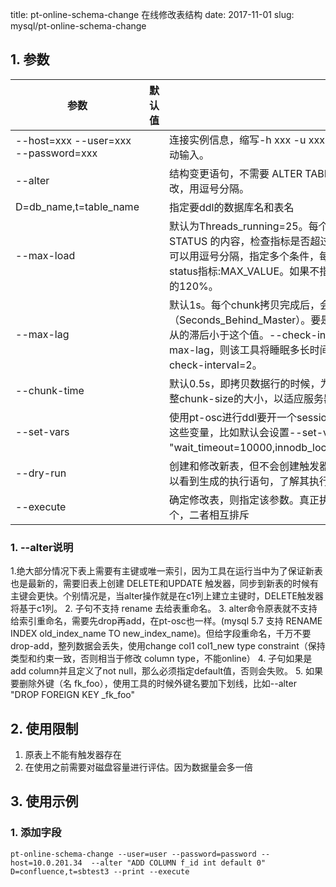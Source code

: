 title: pt-online-schema-change 在线修改表结构
date: 2017-11-01
slug: mysql/pt-online-schema-change

## 1. 参数
|参数|默认值|说明|
|-|-|-|
|--host=xxx --user=xxx --password=xxx | | 连接实例信息，缩写-h xxx -u xxx -p xxx，密码可以使用参数--ask-pass 手动输入。|
|--alter| | 结构变更语句，不需要 ALTER TABLE关键字。与原始ddl一样可以指定多个更改，用逗号分隔。|
|D=db_name,t=table_name||指定要ddl的数据库名和表名|
|--max-load||默认为Threads_running=25。每个chunk拷贝完后，会检查 SHOW GLOBAL STATUS 的内容，检查指标是否超过了指定的阈值。如果超过，则先暂停。这里可以用逗号分隔，指定多个条件，每个条件格式： status指标=MAX_VALUE或者status指标:MAX_VALUE。如果不指定MAX_VALUE，那么工具会这只其为当前值的120%。|
|--max-lag | | 默认1s。每个chunk拷贝完成后，会查看所有复制Slave的延迟情况（Seconds_Behind_Master）。要是延迟大于该值，则暂停复制数据，直到所有从的滞后小于这个值。--check-interval配合使用，指定出现从库滞后超过 max-lag，则该工具将睡眠多长时间，默认1s，再检查。如--max-lag=5 --check-interval=2。|
|--chunk-time | | 默认0.5s，即拷贝数据行的时候，为了尽量保证0.5s内拷完一个chunk，动态调整chunk-size的大小，以适应服务器性能的变化。|
|--set-vars | | 使用pt-osc进行ddl要开一个session去操作，set-vars可以在执行alter之前设定这些变量，比如默认会设置--set-vars "wait_timeout=10000,innodb_lock_wait_timeout=1,lock_wait_timeout=60"。|
|--dry-run | | 创建和修改新表，但不会创建触发器、复制数据、和替换原表。并不真正执行，可以看到生成的执行语句，了解其执行步骤与细节，和--print配合最佳。。|
| --execute | |确定修改表，则指定该参数。真正执行alter。–dry-run与–execute必须指定一个，二者相互排斥|

### 1. --alter说明
1.绝大部分情况下表上需要有主键或唯一索引，因为工具在运行当中为了保证新表也是最新的，需要旧表上创建 DELETE和UPDATE 触发器，同步到新表的时候有主键会更快。个别情况是，当alter操作就是在c1列上建立主键时，DELETE触发器将基于c1列。
2. 子句不支持 rename 去给表重命名。
3. alter命令原表就不支持给索引重命名，需要先drop再add，在pt-osc也一样。(mysql 5.7 支持 RENAME INDEX old_index_name TO new_index_name)。但给字段重命名，千万不要drop-add，整列数据会丢失，使用change col1 col1_new type constraint（保持类型和约束一致，否则相当于修改 column type，不能online）
4. 子句如果是add column并且定义了not null，那么必须指定default值，否则会失败。
5. 如果要删除外键（名 fk_foo），使用工具的时候外键名要加下划线，比如--alter "DROP FOREIGN KEY _fk_foo"

## 2. 使用限制
1. 原表上不能有触发器存在
2. 在使用之前需要对磁盘容量进行评估。因为数据量会多一倍

## 3. 使用示例
### 1. 添加字段
```
pt-online-schema-change --user=user --password=password --host=10.0.201.34  --alter "ADD COLUMN f_id int default 0" D=confluence,t=sbtest3 --print --execute
```
